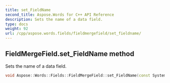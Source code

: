 ```yaml
---
title: set_FieldName
second_title: Aspose.Words for C++ API Reference
description: Sets the name of a data field. 
type: docs
weight: 92
url: /cpp/aspose.words.fields/fieldmergefield/set_fieldname/
---
```

## FieldMergeField.set_FieldName method


Sets the name of a data field.

```cpp
void Aspose::Words::Fields::FieldMergeField::set_FieldName(const System::String &value)
```

